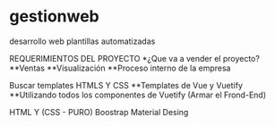 # gestionweb
desarrollo web plantillas automatizadas

REQUERIMIENTOS DEL PROYECTO
    *¿Que va a vender el proyecto?
    **Ventas
    **Visualización 
    **Proceso interno de la empresa

Buscar templates HTMLS Y CSS
    **Templates de Vue y Vuetify
    **Utilizando todos los componentes de Vuetify (Armar el Frond-End)

HTML Y (CSS - PURO)
    Boostrap
    Material Desing

